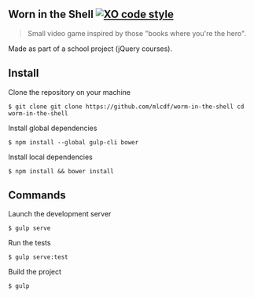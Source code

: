 ## Worn in the Shell [![XO code style](https://img.shields.io/badge/code_style-XO-5ed9c7.svg)](https://github.com/sindresorhus/xo)
> Small video game inspired by those "books where you're the hero".

Made as part of a school project (jQuery courses).

## Install

Clone the repository on your machine
```console
$ git clone git clone https://github.com/mlcdf/worm-in-the-shell cd worm-in-the-shell
```

Install global dependencies
```console
$ npm install --global gulp-cli bower
```

Install local dependencies
```console
$ npm install && bower install
```

## Commands

Launch the development server
```console
$ gulp serve
```

Run the tests
```console
$ gulp serve:test
```

Build the project
```console
$ gulp
```
